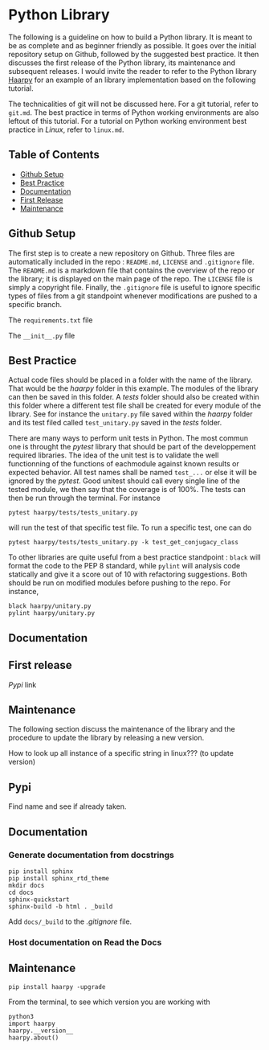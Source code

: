 # Python Library
The following is a guideline on how to build a Python library. It is meant to be as complete and as beginner friendly as possible.
It goes over the initial repository setup on Github, followed by the suggested best practice. It then discusses the first release of the Python library, its maintenance and subsequent releases. I would invite the reader to refer to the Python library [Haarpy](https://github.com/polyquantique/haarpy) for an example of an library implementation based on the following tutorial.

The technicalities of git will not be discussed here. For a git tutorial, refer to `git.md`. The best practice in terms of Python working environments are also leftout of this tutorial. For a tutorial on Python working environment best practice in *Linux*, refer to `linux.md`.

## Table of Contents
- [Github Setup](#github-setup)
- [Best Practice](#best-practice)
- [Documentation](#documentation)
- [First Release](#first-release)
- [Maintenance](#maintenance)

## Github Setup
The first step is to create a new repository on Github. Three files are automatically included in the repo : `README.md`, `LICENSE` and `.gitignore` file. The `README.md` is a markdown file that contains the overview of the repo or the library; it is displayed on the main page of the repo. The `LICENSE` file is simply a copyright file. Finally, the `.gitignore` file is useful to ignore specific types of files from a git standpoint whenever modifications are pushed to a specific branch.

The `requirements.txt` file

The `__init__.py` file

## Best Practice
Actual code files should be placed in a folder with the name of the library. That would be the *haarpy* folder in this example. The modules of the library can then be saved in this folder. A *tests* folder should also be created within this folder where a different test file shall be created for every module of the library. See for instance the `unitary.py` file saved within the *haarpy* folder and its test filed called `test_unitary.py` saved in the *tests* folder.

There are many ways to perform unit tests in Python. The most commun one is throught the *pytest* library that should be part of the developpement required libraries. The idea of the unit test is to validate the well functionning of the functions of eachmodule against known results or expected behavior. All test names shall be named `test_...` or else it will be ignored by the *pytest*. Good unitest should call every single line of the tested module, we then say that the coverage is of 100%. The tests can then be run through the terminal. For instance
```
pytest haarpy/tests/tests_unitary.py
```
will run the test of that specific test file. To run a specific test, one can do
```
pytest haarpy/tests/tests_unitary.py -k test_get_conjugacy_class
```
To other libraries are quite useful from a best practice standpoint : `black` will format the code to the PEP 8 standard, while `pylint` will analysis code statically and give it a score out of 10 with refactoring suggestions. Both should be run on modified modules before pushing to the repo. For instance,
```
black haarpy/unitary.py
pylint haarpy/unitary.py
```

## Documentation

## First release
*Pypi* link


## Maintenance
The following section discuss the maintenance of the library and the procedure to update the library by releasing a new version.


How to look up all instance of a specific string in linux??? (to update version)





## Pypi
Find name and see if already taken.

## Documentation
### Generate documentation from docstrings
```
pip install sphinx
pip install sphinx_rtd_theme
mkdir docs
cd docs
sphinx-quickstart
sphinx-build -b html . _build
```
Add `docs/_build` to the *.gitignore* file.

### Host documentation on Read the Docs

## Maintenance
```
pip install haarpy -upgrade
```
From the terminal, to see which version you are working with
```
python3
import haarpy
haarpy.__version__
haarpy.about()
```